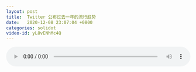 ```yaml
---
layout: post
title:  Twitter 公布过去一年的流行趋势
date:   2020-12-08 23:07:04 +0800
categories: solidot
video-id: yL8vENhMc4Q
---
```


<audio src="/assets/b12bc1c5d6f857855c4d1c5a775edafd.mp3" style="width: 100%;" controls></audio>

